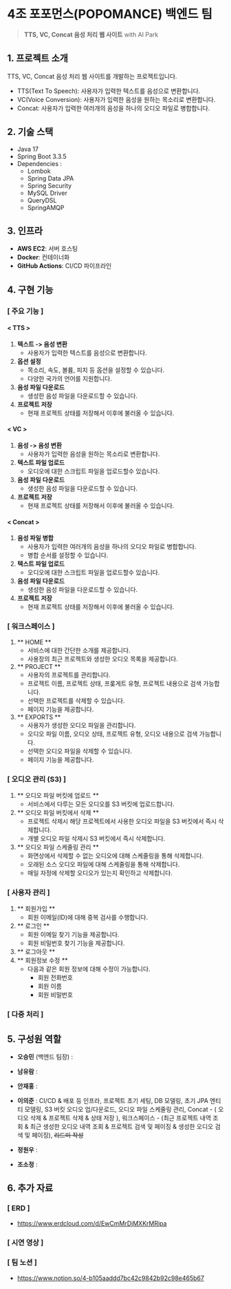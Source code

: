 # 4조 포포먼스(POPOMANCE) 백엔드 팀

> **TTS, VC, Concat 음성 처리 웹 사이트** with AI Park

## 1. 프로젝트 소개

TTS, VC, Concat 음성 처리 웹 사이트를 개발하는 프로젝트입니다.

- TTS(Text To Speech): 사용자가 입력한 텍스트를 음성으로 변환합니다.
- VC(Voice Conversion): 사용자가 입력한 음성을 원하는 목소리로 변환합니다.
- Concat: 사용자가 입력한 여러개의 음성을 하나의 오디오 파일로 병합합니다.

## 2. 기술 스택

- Java 17
- Spring Boot 3.3.5
- Dependencies :
    - Lombok
    - Spring Data JPA
    - Spring Security
    - MySQL Driver
    - QueryDSL
    - SpringAMQP

## 3. 인프라

- **AWS EC2**: 서버 호스팅
- **Docker**: 컨테이너화
- **GitHub Actions**: CI/CD 파이프라인

## 4. 구현 기능

### [ 주요 기능 ]

#### < TTS >

1. **텍스트 -> 음성 변환**
    - 사용자가 입력한 텍스트를 음성으로 변환합니다.
2. **옵션 설정**
    - 목소리, 속도, 볼륨, 피치 등 옵션을 설정할 수 있습니다.
    - 다양한 국가의 언어를 지원합니다.
3. **음성 파일 다운로드**
    - 생성한 음성 파일을 다운로드할 수 있습니다.
4. **프로젝트 저장**
    - 현재 프로젝트 상태를 저장해서 이후에 불러올 수 있습니다.

#### < VC >

1. **음성 -> 음성 변환**
    - 사용자가 입력한 음성을 원하는 목소리로 변환합니다.
2. **텍스트 파일 업로드**
    - 오디오에 대한 스크립트 파일을 업로드할수 있습니다.
3. **음성 파일 다운로드**
    - 생성한 음성 파일을 다운로드할 수 있습니다.
4. **프로젝트 저장**
    - 현재 프로젝트 상태를 저장해서 이후에 불러올 수 있습니다.

#### < Concat >

1. **음성 파일 병합**
    - 사용자가 입력한 여러개의 음성을 하나의 오디오 파일로 병합합니다.
    - 병합 순서를 설정할 수 있습니다.
2. **텍스트 파일 업로드**
    - 오디오에 대한 스크립트 파일을 업로드할수 있습니다.
3. **음성 파일 다운로드**
    - 생성한 음성 파일을 다운로드할 수 있습니다.
4. **프로젝트 저장**
    - 현재 프로젝트 상태를 저장해서 이후에 불러올 수 있습니다.

### [ 워크스페이스 ]

1. ** HOME **
    - 서비스에 대한 간단한 소개를 제공합니다.
    - 사용장의 최근 프로젝트와 생성한 오디오 목록을 제공합니다.
2. ** PROJECT **
    - 사용자의 프로젝트를 관리합니다.
    - 프로젝트 이름, 프로젝트 상태, 프롲게트 유형, 프로젝트 내용으로 검색 가능합니다.
    - 선택한 프로젝트를 삭제할 수 있습니다.
    - 페이지 기능을 제공합니다.
3. ** EXPORTS **
    - 사용자가 생성한 오디오 파일을 관리합니다.
    - 오디오 파일 이름, 오디오 상태, 프로젝트 유형, 오디오 내용으로 검색 가능합니다.
    - 선택한 오디오 파일을 삭제할 수 있습니다.
    - 페이지 기능을 제공합니다.

### [ 오디오 관리 (S3) ]

1. ** 오디오 파일 버킷에 업로드 **
    - 서비스에서 다루는 모든 오디오를 S3 버킷에 업로드합니다.
2. ** 오디오 파일 버킷에서 삭제 **
    - 프로젝트 삭제시 해당 프로젝트에서 사용한 오디오 파일을 S3 버킷에서 즉시 삭제합니다.
    - 개별 오디오 파일 삭제시 S3 버킷에서 즉시 삭제합니다.
3. ** 오디오 파일 스케줄링 관리 **
    - 화면상에서 삭제할 수 없는 오디오에 대해 스케줄링을 통해 삭제합니다.
    - 오래된 소스 오디오 파일에 대해 스케줄링을 통해 삭제합니다.
    - 매일 자정에 삭제할 오디오가 있는지 확인하고 삭제합니다.

### [ 사용자 관리 ]

1. ** 회원가입 **
    - 회원 이메일(ID)에 대해 중복 검사를 수행합니다.
2. ** 로그인 **
    - 회원 이메일 찾기 기능을 제공합니다.
    - 회원 비밀번호 찾기 기능을 제공합니다.
3. ** 로그아웃 **
4. ** 회원정보 수정 **
    - 다음과 같은 회원 정보에 대해 수정이 가능합니다.
        - 회원 전화번호
        - 회원 이름
        - 회원 비밀번호

### [ 다중 처리 ]

## 5. 구성원 역할

- **오승민** (백엔드 팀장) :

- **남유람** :

- **안재홍** :

- **이의준** : CI/CD & 배포 등 인프라, 프로젝트 초기 세팅, DB 모델링, 초기 JPA 엔티티 모델링, S3 버킷 오디오 업/다운로드, 오디오 파일 스케줄링 관리, Concat - ( 오디오 삭제 &
  프로젝트 삭제 & 상태 저장 ), 워크스페이스 - (최근 프로젝트 내역 조회 & 최근 생성한 오디오 내역 조회 & 프로젝트 검색 및 페이징 & 생성한 오디오 검색 및 페이징), ~~리드미 작성~~

- **정원우** :

- **조소정** :

## 6. 추가 자료

### [ ERD ]

- https://www.erdcloud.com/d/EwCmMrDjMXKrMRipa

### [ 시연 영상 ]

### [ 팀 노션 ]

- https://www.notion.so/4-b105aaddd7bc42c9842b92c98e465b67

